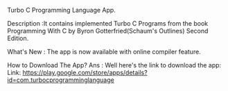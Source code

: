  Turbo C Programming Language App.

Description :It contains implemented Turbo C Programs from the book Programming With C by Byron Gotterfried(Schaum's Outlines) Second Edition.


What's New : 
The app is now available with online compiler feature.

How to Download The App?
Ans : Well here's the link to download the app: 
Link: https://play.google.com/store/apps/details?id=com.turbocprogramminglanguage

